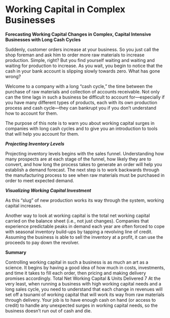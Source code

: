 # Working Capital in Complex Businesses

**Forecasting Working Capital Changes in Complex, Capital Intensive
Businesses with Long Cash Cycles**

Suddenly, customer orders increase at your business. So you just call
the shop foreman and ask him to order more raw materials to increase
production. Simple, right? But you find yourself waiting and waiting and
waiting for production to increase. As you wait, you begin to notice
that the cash in your bank account is slipping slowly towards zero. What
has gone wrong?

Welcome to a company with a long “cash cycle,” the time between the
purchase of raw materials and collection of accounts receivable. Not
only can the time lags in such a business be difficult to account
for—especially if you have many different types of products, each with
its own production process and cash cycle—they can bankrupt you if you
don’t understand how to account for them.

The purpose of this note is to warn you about working capital surges in
companies with long cash cycles and to give you an introduction to tools
that will help you account for them.

***Projecting Inventory Levels***

Projecting inventory levels begins with the sales funnel. Understanding
how many prospects are at each stage of the funnel, how likely they are
to convert, and how long the process takes to generate an order will
help you establish a demand forecast. The next step is to work backwards
through the manufacturing process to see when raw materials must be
purchased in order to meet expected demand.

***Visualizing Working Capital Investment***

As this “slug” of new production works its way through the system,
working capital increases.

Another way to look at working capital is the total net working capital
carried on the balance sheet (i.e., not just changes). Companies that
experience predictable peaks in demand each year are often forced to
cope with seasonal inventory build-ups by tapping a revolving line of
credit. Assuming the business is able to sell the inventory at a profit,
it can use the proceeds to pay down the revolver.

**<span class="underline">Summary</span>**

Controlling working capital in such a business is as much an art as a
science. It begins by having a good idea of how much in costs,
investments, and time it takes to fill each order, then pricing and
making delivery promises accordingly. Total Net Working Capital & Units
Delivered 7 At the very least, when running a business with high working
capital needs and a long sales cycle, you need to understand that each
change in revenues will set off a tsunami of working capital that will
work its way from raw materials through delivery. Your job is to have
enough cash on hand (or access to credit) to handle any unexpected
surges in working capital needs, so the business doesn’t run out of cash
and die.

